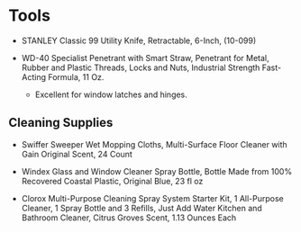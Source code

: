 # Tools

- STANLEY Classic 99 Utility Knife, Retractable, 6-Inch, (10-099)

- WD-40 Specialist Penetrant with Smart Straw, Penetrant for Metal, Rubber and Plastic Threads, Locks and Nuts, Industrial Strength Fast-Acting Formula, 11 Oz.
    - Excellent for window latches and hinges.

## Cleaning Supplies

- Swiffer Sweeper Wet Mopping Cloths, Multi-Surface Floor Cleaner with Gain Original Scent, 24 Count

- Windex Glass and Window Cleaner Spray Bottle, Bottle Made from 100% Recovered Coastal Plastic, Original Blue, 23 fl oz

- Clorox Multi-Purpose Cleaning Spray System Starter Kit, 1 All-Purpose Cleaner, 1 Spray Bottle and 3 Refills, Just Add Water Kitchen and Bathroom Cleaner, Citrus Groves Scent, 1.13 Ounces Each